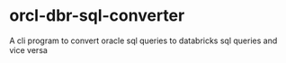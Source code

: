 # orcl-dbr-sql-converter
A cli program to convert oracle sql queries to databricks sql queries and vice versa

